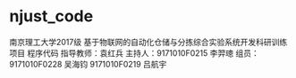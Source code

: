 # njust_code
南京理工大学2017级
基于物联网的自动化仓储与分拣综合实验系统开发科研训练项目
程序代码
指导教师：袁红兵
主持人：9171010F0215 李羿璁
组员：9171010F0228 吴海钧
9171010F0219 吕航宇
